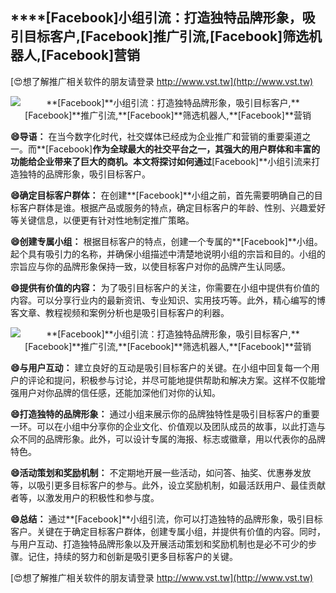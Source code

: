 ## ****[Facebook]**小组引流：打造独特品牌形象，吸引目标客户,**[Facebook]**推广引流,**[Facebook]**筛选机器人,**[Facebook]**营销**

[😍想了解推广相关软件的朋友请登录 http://www.vst.tw](http://www.vst.tw)

 <center><img src="https://vst.tw/MP4/tuiguang/png/0.png" alt="**[Facebook]**小组引流：打造独特品牌形象，吸引目标客户,**[Facebook]**推广引流,**[Facebook]**筛选机器人,**[Facebook]**营销"></center>

**😄导语：**
在当今数字化时代，社交媒体已经成为企业推广和营销的重要渠道之一。而**[Facebook]**作为全球最大的社交平台之一，其强大的用户群体和丰富的功能给企业带来了巨大的商机。本文将探讨如何通过**[Facebook]**小组引流来打造独特的品牌形象，吸引目标客户。

**😄确定目标客户群体：**
在创建**[Facebook]**小组之前，首先需要明确自己的目标客户群体是谁。根据产品或服务的特点，确定目标客户的年龄、性别、兴趣爱好等关键信息，以便更有针对性地制定推广策略。

**😄创建专属小组：**
根据目标客户的特点，创建一个专属的**[Facebook]**小组。起个具有吸引力的名称，并确保小组描述中清楚地说明小组的宗旨和目的。小组的宗旨应与你的品牌形象保持一致，以使目标客户对你的品牌产生认同感。

**😄提供有价值的内容：**
为了吸引目标客户的关注，你需要在小组中提供有价值的内容。可以分享行业内的最新资讯、专业知识、实用技巧等。此外，精心编写的博客文章、教程视频和案例分析也是吸引目标客户的利器。

 <center><img src="https://vst.tw/MP4/tuiguang/png/0.png" alt="**[Facebook]**小组引流：打造独特品牌形象，吸引目标客户,**[Facebook]**推广引流,**[Facebook]**筛选机器人,**[Facebook]**营销"></center>

**😄与用户互动：**
建立良好的互动是吸引目标客户的关键。在小组中回复每一个用户的评论和提问，积极参与讨论，并尽可能地提供帮助和解决方案。这样不仅能增强用户对你品牌的信任感，还能加深他们对你的认知。

**😄打造独特的品牌形象：**
通过小组来展示你的品牌独特性是吸引目标客户的重要一环。可以在小组中分享你的企业文化、价值观以及团队成员的故事，以此打造与众不同的品牌形象。此外，可以设计专属的海报、标志或徽章，用以代表你的品牌特色。

**😄活动策划和奖励机制：**
不定期地开展一些活动，如问答、抽奖、优惠券发放等，以吸引更多目标客户的参与。此外，设立奖励机制，如最活跃用户、最佳贡献者等，以激发用户的积极性和参与度。

**😄总结：**
通过**[Facebook]**小组引流，你可以打造独特的品牌形象，吸引目标客户。关键在于确定目标客户群体，创建专属小组，并提供有价值的内容。同时，与用户互动、打造独特品牌形象以及开展活动策划和奖励机制也是必不可少的步骤。记住，持续的努力和创新是吸引更多目标客户的关键。

[😍想了解推广相关软件的朋友请登录 http://www.vst.tw](http://www.vst.tw)



